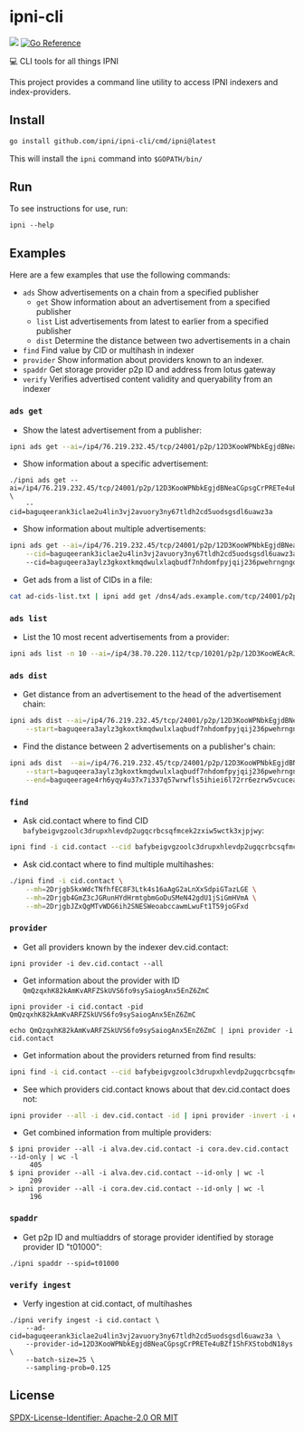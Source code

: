 # ipni-cli
[![](https://img.shields.io/badge/made%20by-Protocol%20Labs-blue.svg?style=flat-square)](https://protocol.ai)
[![Go Reference](https://pkg.go.dev/badge/github.com/ipni/ipni-cli.svg)](https://pkg.go.dev/github.com/ipni/ipni-cli)

:computer: CLI tools for all things IPNI

This project provides a command line utility to access IPNI indexers and index-providers.

## Install

```sh
go install github.com/ipni/ipni-cli/cmd/ipni@latest
```

This will install the `ipni` command into `$GOPATH/bin/`

## Run

To see instructions for use, run:
```
ipni --help
```

## Examples

Here are a few examples that use the following commands:
- `ads`       Show advertisements on a chain from a specified publisher
  - `get`         Show information about an advertisement from a specified publisher
  - `list`        List advertisements from latest to earlier from a specified publisher
  - `dist`        Determine the distance between two advertisements in a chain
- `find`      Find value by CID or multihash in indexer
- `provider`  Show information about providers known to an indexer.
- `spaddr`    Get storage provider p2p ID and address from lotus gateway
- `verify`    Verifies advertised content validity and queryability from an indexer

### `ads get`
- Show the latest advertisement from a publisher:
```sh
ipni ads get --ai=/ip4/76.219.232.45/tcp/24001/p2p/12D3KooWPNbkEgjdBNeaCGpsgCrPRETe4uBZf1ShFXStobdN18ys --head
```
- Show information about a specific advertisement:
```
./ipni ads get --ai=/ip4/76.219.232.45/tcp/24001/p2p/12D3KooWPNbkEgjdBNeaCGpsgCrPRETe4uBZf1ShFXStobdN18ys \
    --cid=baguqeerank3iclae2u4lin3vj2avuory3ny67tldh2cd5uodsgsdl6uawz3a
```
- Show information about multiple advertisements:
```sh
ipni ads get --ai=/ip4/76.219.232.45/tcp/24001/p2p/12D3KooWPNbkEgjdBNeaCGpsgCrPRETe4uBZf1ShFXStobdN18ys \
    --cid=baguqeerank3iclae2u4lin3vj2avuory3ny67tldh2cd5uodsgsdl6uawz3a
    --cid=baguqeera3aylz3gkoxtkmqdwulxlaqbudf7nhdomfpyjqij236pwehrngngq
```
- Get ads from a list of CIDs in a file:
```sh
cat ad-cids-list.txt | ipni add get /dns4/ads.example.com/tcp/24001/p2p/<publisher-p2p-id>
```
### `ads list`
- List the 10 most recent advertisements from a provider:
```sh
ipni ads list -n 10 --ai=/ip4/38.70.220.112/tcp/10201/p2p/12D3KooWEAcRJ5fYjuavKgAhu79juR7mgaznSZxsm2RRUBiWurv9
```

### `ads dist`
- Get distance from an advertisement to the head of the advertisement chain:
```sh
ipni ads dist --ai=/ip4/76.219.232.45/tcp/24001/p2p/12D3KooWPNbkEgjdBNeaCGpsgCrPRETe4uBZf1ShFXStobdN18ys \
    --start=baguqeera3aylz3gkoxtkmqdwulxlaqbudf7nhdomfpyjqij236pwehrngngq
```
- Find the distance between 2 advertisements on a publisher's chain:
```sh
ipni ads dist  --ai=/ip4/76.219.232.45/tcp/24001/p2p/12D3KooWPNbkEgjdBNeaCGpsgCrPRETe4uBZf1ShFXStobdN18ys \
    --start=baguqeera3aylz3gkoxtkmqdwulxlaqbudf7nhdomfpyjqij236pwehrngngq \
    --end=baguqeerage4rh6yqy4u37x7i337q57wrwfls5ihiei6l72rr6ezrw5vcucea
```

### `find`
- Ask cid.contact where to find CID `bafybeigvgzoolc3drupxhlevdp2ugqcrbcsqfmcek2zxiw5wctk3xjpjwy`:
```sh
ipni find -i cid.contact --cid bafybeigvgzoolc3drupxhlevdp2ugqcrbcsqfmcek2zxiw5wctk3xjpjwy
```
- Ask cid.contact where to find multiple multihashes:
```sh
./ipni find -i cid.contact \
    --mh=2Drjgb5kxWdcTNfhfEC8F3Ltk4s16aAgG2aLnXxSdpiGTazLGE \
    --mh=2Drjgb4GmZ3cJGRunHYdHrmtgbmGoDuSMeN42gdU1jSiGmHVmA \
    --mh=2DrjgbJZxQgMTvWDG6ih2SNESWeoabccawmLwuFt1T59joGFxd
```

### `provider`
- Get all providers known by the indexer dev.cid.contact:
```
ipni provider -i dev.cid.contact --all
```
- Get information about the provider with ID `QmQzqxhK82kAmKvARFZSkUVS6fo9sySaiogAnx5EnZ6ZmC`
```
ipni provider -i cid.contact -pid QmQzqxhK82kAmKvARFZSkUVS6fo9sySaiogAnx5EnZ6ZmC
```
```
echo QmQzqxhK82kAmKvARFZSkUVS6fo9sySaiogAnx5EnZ6ZmC | ipni provider -i cid.contact
```
- Get information about the providers returned from find results:
```sh
ipni find -i cid.contact --cid bafybeigvgzoolc3drupxhlevdp2ugqcrbcsqfmcek2zxiw5wctk3xjpjwy --id-only | ipni provider -i cid.contact
```
- See which providers cid.contact knows about that dev.cid.contact does not:
```sh 
ipni provider --all -i dev.cid.contact -id | ipni provider -invert -i cid.contact -id
```
- Get combined information from multiple providers:
```
$ ipni provider --all -i alva.dev.cid.contact -i cora.dev.cid.contact --id-only | wc -l
     405
$ ipni provider --all -i alva.dev.cid.contact --id-only | wc -l
     209
> ipni provider --all -i cora.dev.cid.contact --id-only | wc -l
     196
```

### `spaddr`
- Get p2p ID and multiaddrs of storage provider identified by storage provider ID "t01000":
```
./ipni spaddr --spid=t01000
```

### `verify ingest`
- Verfy ingestion at cid.contact, of multihashes 
```
./ipni verify ingest -i cid.contact \
    --ad-cid=baguqeerank3iclae2u4lin3vj2avuory3ny67tldh2cd5uodsgsdl6uawz3a \
    --provider-id=12D3KooWPNbkEgjdBNeaCGpsgCrPRETe4uBZf1ShFXStobdN18ys \
    --batch-size=25 \
    --sampling-prob=0.125
```

## License

[SPDX-License-Identifier: Apache-2.0 OR MIT](LICENSE.md)
